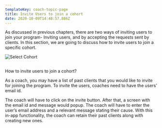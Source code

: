 ```yaml
---
templateKey: coach-topic-page
title: Invite Users to join a cohort
date: 2020-10-09T14:48:57.886Z
---
```

As discussed in previous chapters, there are two ways of inviting users to join your program- Inviting users, and by accepting the requests sent by clients. In this section, we are going to discuss how to invite users to join a specific cohort. 

![Select Cohort](/img/select-cohort-i.png "Select Cohort")

## How to invite users to join a cohort?

As a coach, you may have a list of past clients that you would like to invite for joining the program. To invite the users, coaches need to have the users’ email id. 

The coach will have to click on the invite button. After that, a screen with the email id and message would popup. The coach will have to enter the user’s email address and a relevant message stating their cause. With this in-app functionality, the coach can retain their past clients along with creating new ones.
